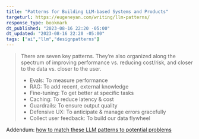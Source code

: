 ```yaml
---
title: "Patterns for Building LLM-based Systems and Products"
targeturl: https://eugeneyan.com/writing/llm-patterns/ 
response_type: bookmark
dt_published: "2023-08-16 22:20 -05:00"
dt_updated: "2023-08-16 22:20 -05:00"
tags: ["ai","llm","designpatterns"]
---
```


> There are seven key patterns. They’re also organized along the spectrum of improving performance vs. reducing cost/risk, and closer to the data vs. closer to the user.
> 
> - Evals: To measure performance
> - RAG: To add recent, external knowledge
> - Fine-tuning: To get better at specific tasks
> - Caching: To reduce latency & cost
> - Guardrails: To ensure output quality
> - Defensive UX: To anticipate & manage errors gracefully
> - Collect user feedback: To build our data flywheel

Addendum: [how to match these LLM patterns to potential problems](https://eugeneyan.com/writing/llm-problems/)